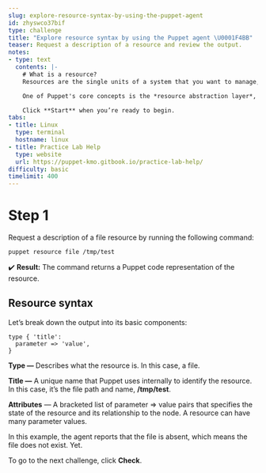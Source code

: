 ```yaml
---
slug: explore-resource-syntax-by-using-the-puppet-agent
id: zhyswco37bif
type: challenge
title: "Explore resource syntax by using the Puppet agent \U0001F4BB"
teaser: Request a description of a resource and review the output.
notes:
- type: text
  contents: |-
    # What is a resource?
    Resources are the single units of a system that you want to manage, such as users, files, services, or packages.

    One of Puppet's core concepts is the *resource abstraction layer*, whereby information about a resource is represented in Puppet code. To view and modify information about resources, run the `puppet resource` command, which becomes available after you install the agent.

    Click **Start** when you’re ready to begin.
tabs:
- title: Linux
  type: terminal
  hostname: linux
- title: Practice Lab Help
  type: website
  url: https://puppet-kmo.gitbook.io/practice-lab-help/
difficulty: basic
timelimit: 400
---
```

# Step 1
Request a description of a file resource by running the following command:
```
puppet resource file /tmp/test
```
✔️ **Result:** The command returns a Puppet code representation of the resource.

## Resource syntax
Let’s break down the output into its basic components:
```
type { 'title':
  parameter => 'value',
}
```
**Type —** Describes what the resource is. In this case, a file.

**Title —** A unique name that Puppet uses internally to identify the resource. In this case, it’s the file path and name, **/tmp/test**.

**Attributes** — A bracketed list of parameter => value pairs that specifies the state of the resource and its relationship to the node. A resource can have many parameter values.

In this example, the agent reports that the file is absent, which means the file does not exist. Yet.

To go to the next challenge, click **Check**.